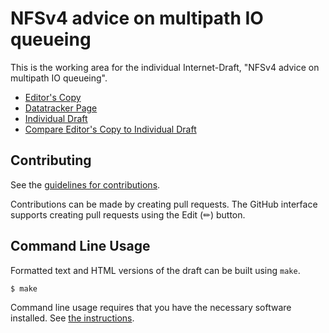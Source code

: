 # NFSv4 advice on multipath IO queueing

This is the working area for the individual Internet-Draft, "NFSv4 advice on multipath IO queueing".

* [Editor's Copy](https://rscheff.github.io/draft-scheffenegger-nfsv4-mpioq/#go.draft-scheffenegger-nfsv4-mpioq.html)
* [Datatracker Page](https://datatracker.ietf.org/doc/draft-scheffenegger-nfsv4-mpioq)
* [Individual Draft](https://datatracker.ietf.org/doc/html/draft-scheffenegger-nfsv4-mpioq)
* [Compare Editor's Copy to Individual Draft](https://rscheff.github.io/draft-scheffenegger-nfsv4-mpioq/#go.draft-scheffenegger-nfsv4-mpioq.diff)


## Contributing

See the
[guidelines for contributions](https://github.com/rscheff/draft-scheffenegger-nfsv4-mpioq/blob/main/CONTRIBUTING.md).

Contributions can be made by creating pull requests.
The GitHub interface supports creating pull requests using the Edit (✏) button.


## Command Line Usage

Formatted text and HTML versions of the draft can be built using `make`.

```sh
$ make
```

Command line usage requires that you have the necessary software installed.  See
[the instructions](https://github.com/martinthomson/i-d-template/blob/main/doc/SETUP.md).

